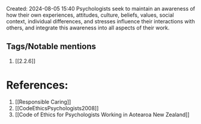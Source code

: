 Created: 2024-08-05 15:40
Psychologists seek to maintain an awareness of how their own experiences, attitudes, culture, beliefs, values, social context, individual differences, and stresses influence their interactions with others, and integrate this awareness into all aspects of their work.




## Tags/Notable mentions
1. [[2.2.6]]

# References:
1. [[Responsible Caring]]
2. [[CodeEthicsPsychologists2008]]
3. [[Code of Ethics for Psychologists Working in Aotearoa New Zealand]]



